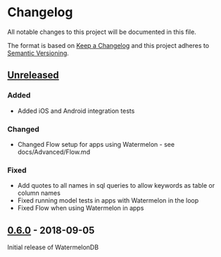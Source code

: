 # Changelog
All notable changes to this project will be documented in this file.

The format is based on [Keep a Changelog](http://keepachangelog.com/en/1.0.0/)
and this project adheres to [Semantic Versioning](http://semver.org/spec/v2.0.0.html).

## [Unreleased]

### Added

- Added iOS and Android integration tests

### Changed
- Changed Flow setup for apps using Watermelon - see docs/Advanced/Flow.md

### Fixed
- Add quotes to all names in sql queries to allow keywords as table or column names
- Fixed running model tests in apps with Watermelon in the loop
- Fixed Flow when using Watermelon in apps

## [0.6.0] - 2018-09-05

Initial release of WatermelonDB

[Unreleased]: https://github.com/nozbe/watermelondb/compare/v0.6.0...HEAD
[0.6.0]: https://github.com/nozbe/watermelondb/compare/9f8f79a924c6a8d17fb90406f6ce672a68e79779...v0.6.0
